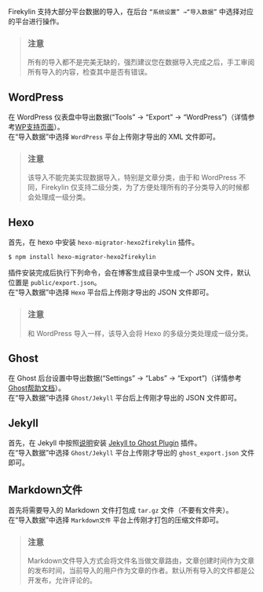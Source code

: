 Firekylin 支持大部分平台数据的导入，在后台 `“系统设置” →“导入数据”` 中选择对应的平台进行操作。

> ### 注意
> 所有的导入都不是完美无缺的，强烈建议您在数据导入完成之后，手工审阅所有导入的内容，检查其中是否有错误。

## WordPress

在 WordPress 仪表盘中导出数据(“Tools” → “Export” → “WordPress”)（详情参考[WP支持页面](http://en.support.wordpress.com/export/)）。  
在“导入数据”中选择 `WordPress` 平台上传刚才导出的 XML 文件即可。

> ### 注意
> 该导入不能完美实现数据导入，特别是文章分类，由于和 WordPress 不同，Firekylin 仅支持二级分类，为了方便处理所有的子分类导入的时候都会处理成一级分类。


## Hexo

首先，在 hexo 中安装 `hexo-migrator-hexo2firekylin` 插件。

```
$ npm install hexo-migrator-hexo2firekylin
```

插件安装完成后执行下列命令，会在博客生成目录中生成一个 JSON 文件，默认位置是 `public/export.json`。  
在“导入数据”中选择 `Hexo` 平台后上传刚才导出的 JSON 文件即可。

> ### 注意
> 和 WordPress 导入一样，该导入会将 Hexo 的多级分类处理成一级分类。

## Ghost

在 Ghost 后台设置中导出数据(“Settings” → “Labs” → “Export”)（详情参考[Ghost帮助文档](https://help.ghost.org/hc/en-us/articles/224112927-Import-Export-Data#create-an-export-file)）。  
在“导入数据”中选择 `Ghost/Jekyll` 平台后上传刚才导出的 JSON 文件即可。

## Jekyll

首先，在 Jekyll 中按照[说明](https://github.com/mattvh/Jekyll-to-Ghost/blob/master/README.md)安装 [Jekyll to Ghost Plugin](https://github.com/mattvh/Jekyll-to-Ghost) 插件。  
在“导入数据”中选择 `Ghost/Jekyll` 平台上传刚才导出的 `ghost_export.json` 文件即可。

## Markdown文件

首先将需要导入的 Markdown 文件打包成 `tar.gz` 文件（不要有文件夹）。  
在“导入数据”中选择 `Markdown文件` 平台上传刚才打包的压缩文件即可。

> ### 注意
> Markdown文件导入方式会将文件名当做文章路由，文章创建时间作为文章的发布时间，当前导入的用户作为文章的作者。默认所有导入的文件都是公开发布，允许评论的。